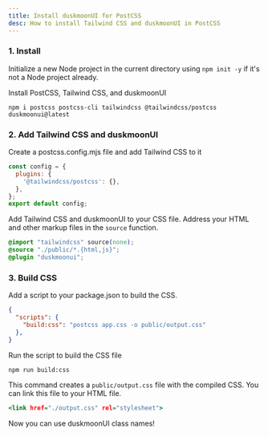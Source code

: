 ```yaml
---
title: Install duskmoonUI for PostCSS
desc: How to install Tailwind CSS and duskmoonUI in PostCSS
---
```


<script>
  import Translate from "$components/Translate.svelte"
</script>

### 1. Install

Initialize a new Node project in the current directory using `npm init -y` if it's not a Node project already.

Install PostCSS, Tailwind CSS, and duskmoonUI

```sh:Terminal
npm i postcss postcss-cli tailwindcss @tailwindcss/postcss duskmoonui@latest
```

### 2. Add Tailwind CSS and duskmoonUI

Create a postcss.config.mjs file and add Tailwind CSS to it

```js:postcss.config.mjs
const config = {
  plugins: {
    '@tailwindcss/postcss': {},
  },
};
export default config;
```

Add Tailwind CSS and duskmoonUI to your CSS file.
Address your HTML and other markup files in the `source` function.
  
```postcss:app.css
@import "tailwindcss" source(none);
@source "./public/*.{html,js}";
@plugin "duskmoonui";
```

### 3. Build CSS

Add a script to your package.json to build the CSS.

```json:package.json
{
  "scripts": {
    "build:css": "postcss app.css -o public/output.css"
  },
}
```

Run the script to build the CSS file

```sh:Terminal
npm run build:css
```
This command creates a `public/output.css` file with the compiled CSS. You can link this file to your HTML file.

```html:public/index.html
<link href="./output.css" rel="stylesheet">
```

Now you can use duskmoonUI class names!
